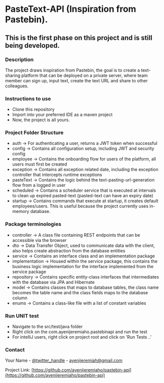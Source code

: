 # PasteText-API (Inspiration from Pastebin).

## This is the first phase on this project and is still being developed.

### Description

The project draws inspiration from Pastebin, the goal is to create a text-sharing platform that can be deployed on a 
private server, where team member can sign up, input text, create the text URL and share to other colleagues.

### Instructions to use

- Clone this repository
- Import into your preferred IDE as a maven project
- Now, the project is all yours.


### Project Folder Structure

- auth -> For authenticating a user, returns a JWT token when successful
- config -> Contains all configuration setup, including JWT and security config
- employee -> Contains the onboarding flow for users of the platform, all users must first be created
- exception -> Contains all exception related date, including the exception controller that intercepts runtime exceptions
- pasteText -> Contains the logic behind the text-pasting-url-generation flow from a logged in user
- scheduled -> Contains a scheduler service that is executed at intervals to clean up expired pasted-text (pasted-text can have an expiry date)
- startup -> Contains commands that execute at startup, it creates default employees/users. This is useful because the project currently uses in-memory database.

### Package terminologies

- controller -> A class file containing REST endpoints that can be accessible via the browser
- dto -> Data Transfer Object, used to communicate data with the client, also helps create abstraction from the database entities
- service -> Contains an interface class and an implementation package
- implementation -> Housed within the service package, this contains the business logic implementation for the interface implemented from the service package
- repository -> Contains specific entity-class interfaces that intermediates with the database via JPA and Hibernate
- model -> Contains classes that maps to database tables, the class name becomes the table name and the class fields maps to the database column
- enums -> Contains a class-like file with a list of constant variables

### Run UNIT test

- Navigate to the src/test/java folder
- Right click on the com.ayenijeremiaho.pastebinapi and run the test
- For intelliJ users, right click on project root and click on 'Run Tests ..'

### Contact

Your Name - [@twitter_handle](https://twitter.com/ayenijeremiaho) - ayenijeremiah@gmail.com

Project Link: [https://github.com/ayenijeremiaho/pastebin-api](https://github.com/ayenijeremiaho/pastebin-api)